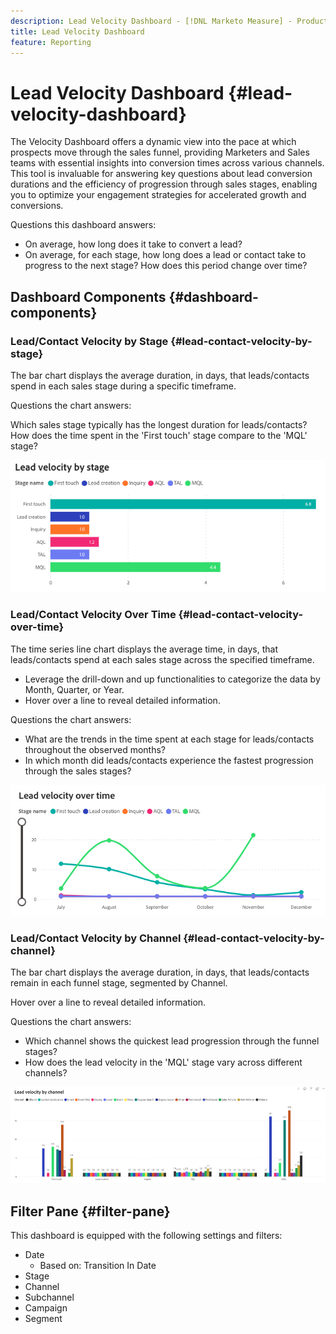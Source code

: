 ```yaml
---
description: Lead Velocity Dashboard - [!DNL Marketo Measure] - Product
title: Lead Velocity Dashboard
feature: Reporting
---
```

# Lead Velocity Dashboard {#lead-velocity-dashboard}

The Velocity Dashboard offers a dynamic view into the pace at which prospects move through the sales funnel, providing Marketers and Sales teams with essential insights into conversion times across various channels. This tool is invaluable for answering key questions about lead conversion durations and the efficiency of progression through sales stages, enabling you to optimize your engagement strategies for accelerated growth and conversions.

Questions this dashboard answers:

* On average, how long does it take to convert a lead?
* On average, for each stage, how long does a lead or contact take to progress to the next stage? How does this period change over time?

## Dashboard Components {#dashboard-components}

### Lead/Contact Velocity by Stage {#lead-contact-velocity-by-stage}

The bar chart displays the average duration, in days, that leads/contacts spend in each sales stage during a specific timeframe.

Questions the chart answers:

Which sales stage typically has the longest duration for leads/contacts?
How does the time spent in the 'First touch' stage compare to the 'MQL' stage?

![](assets/lead-velocity-dashboard-1.png)

### Lead/Contact Velocity Over Time {#lead-contact-velocity-over-time}

The time series line chart displays the average time, in days, that leads/contacts spend at each sales stage across the specified timeframe.

* Leverage the drill-down and up functionalities to categorize the data by Month, Quarter, or Year.
* Hover over a line to reveal detailed information.

Questions the chart answers:

* What are the trends in the time spent at each stage for leads/contacts throughout the observed months?
* In which month did leads/contacts experience the fastest progression through the sales stages?

![](assets/lead-velocity-dashboard-2.png)

### Lead/Contact Velocity by Channel {#lead-contact-velocity-by-channel}

The bar chart displays the average duration, in days, that leads/contacts remain in each funnel stage, segmented by Channel.

Hover over a line to reveal detailed information.

Questions the chart answers:

* Which channel shows the quickest lead progression through the funnel stages?
* How does the lead velocity in the 'MQL' stage vary across different channels?

![](assets/lead-velocity-dashboard-3.png)

## Filter Pane {#filter-pane}

This dashboard is equipped with the following settings and filters:

* Date 
  * Based on: Transition In Date
* Stage
* Channel
* Subchannel
* Campaign
* Segment
